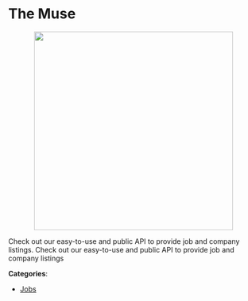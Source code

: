 # The Muse
<p align="center">
    <img width="400" src="https://raw.githubusercontent.com/apis-list/apis-list/apis/the-muse/logo_256x256.png" />
</p>

Check out our easy-to-use and public API to provide job and company listings.  Check out our easy-to-use and public API to provide job and company listings



**Categories**:
- [Jobs](https://github.com/apis-list/apis-list#jobs)




